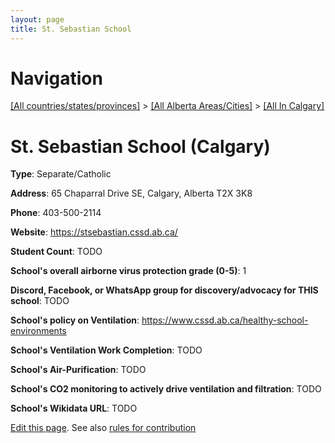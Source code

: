 ```yaml
---
layout: page
title: St. Sebastian School
---
```

# Navigation

[[All countries/states/provinces]](../../..) > [[All Alberta Areas/Cities]](../..) > [[All In Calgary]](..)

# St. Sebastian School (Calgary)

**Type**: Separate/Catholic

**Address**: 65 Chaparral Drive SE, Calgary, Alberta T2X 3K8

**Phone**: 403-500-2114

**Website**: <https://stsebastian.cssd.ab.ca/>

**Student Count**: TODO

**School's overall airborne virus protection grade (0-5)**: 1

**Discord, Facebook, or WhatsApp group for discovery/advocacy for THIS school**: TODO

**School's policy on Ventilation**: <https://www.cssd.ab.ca/healthy-school-environments>

**School's Ventilation Work Completion**: TODO

**School's Air-Purification**: TODO

**School's CO2 monitoring to actively drive ventilation and filtration**: TODO

**School's Wikidata URL**: TODO


[Edit this page](https://github.com/ventilate-schools/AB/edit/main/./Calgary/St._Sebastian_School.md). See also [rules for contribution](../../../contribution-rules/)